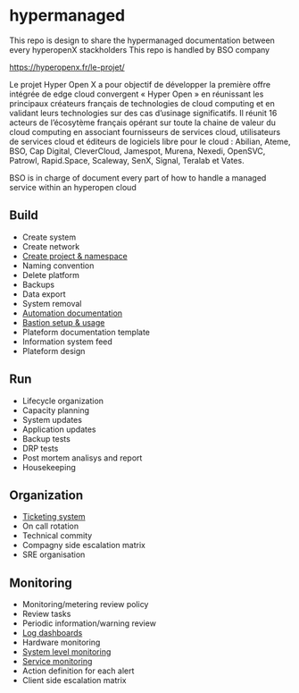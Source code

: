 # hypermanaged

This repo is design to share the hypermanaged documentation between every hyperopenX stackholders
This repo is handled by BSO company

https://hyperopenx.fr/le-projet/

Le projet Hyper Open X a pour objectif de développer la première offre intégrée de edge cloud convergent « Hyper Open » en réunissant les principaux créateurs français de technologies de cloud computing et en validant leurs technologies sur des cas d’usinage significatifs. Il réunit 16 acteurs de l’écosytème français opérant sur toute la chaine de valeur du cloud computing en associant fournisseurs de services cloud, utilisateurs de services cloud et éditeurs de logiciels libre pour le cloud :  Abilian, Ateme, BSO, Cap Digital, CleverCloud, Jamespot, Murena, Nexedi, OpenSVC, Patrowl, Rapid.Space, Scaleway, SenX, Signal, Teralab et Vates.

BSO is in charge of document every part of how to handle a managed service within an hyperopen cloud

## Build
 - Create system
 - Create network
 - [Create project & namespace](create-project-and-namespace.md)
 - Naming convention
 - Delete platform
 - Backups
 - Data export
 - System removal
 - [Automation documentation](automation-documentation.md)
 - [Bastion setup & usage](https://github.com/vdombrovski/sshportal)
 - Plateform documentation template
 - Information system feed
 - Plateform design

## Run
 - Lifecycle organization
 - Capacity planning
 - System updates
 - Application updates
 - Backup tests
 - DRP tests
 - Post mortem analisys and report
 - Housekeeping

## Organization
 - [Ticketing system](ticketing-system.md)
 - On call rotation
 - Technical commity
 - Compagny side escalation matrix
 - SRE organisation

## Monitoring
 - Monitoring/metering review policy
 - Review tasks
 - Periodic information/warning review
 - [Log dashboards](log-dashboards.md)
 - Hardware monitoring
 - [System level monitoring](system-level-monitoring.md)
 - [Service monitoring](service-monitoring.md)
 - Action definition for each alert
 - Client side escalation matrix

